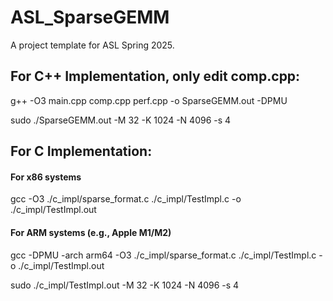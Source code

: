 # ASL_SparseGEMM

A project template for ASL Spring 2025.

## For C++ Implementation, only edit comp.cpp:

g++ -O3 main.cpp comp.cpp perf.cpp -o SparseGEMM.out -DPMU

sudo ./SparseGEMM.out -M 32 -K 1024 -N 4096 -s 4

## For C Implementation:

#### For x86 systems

gcc -O3 ./c_impl/sparse_format.c ./c_impl/TestImpl.c -o ./c_impl/TestImpl.out

#### For ARM systems (e.g., Apple M1/M2)

gcc -DPMU -arch arm64 -O3 ./c_impl/sparse_format.c ./c_impl/TestImpl.c -o ./c_impl/TestImpl.out

sudo ./c_impl/TestImpl.out -M 32 -K 1024 -N 4096 -s 4
